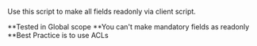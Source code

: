 Use this script to make all fields readonly via client script.

**Tested in Global scope
**You can't make mandatory fields as readonly
**Best Practice is to use ACLs
